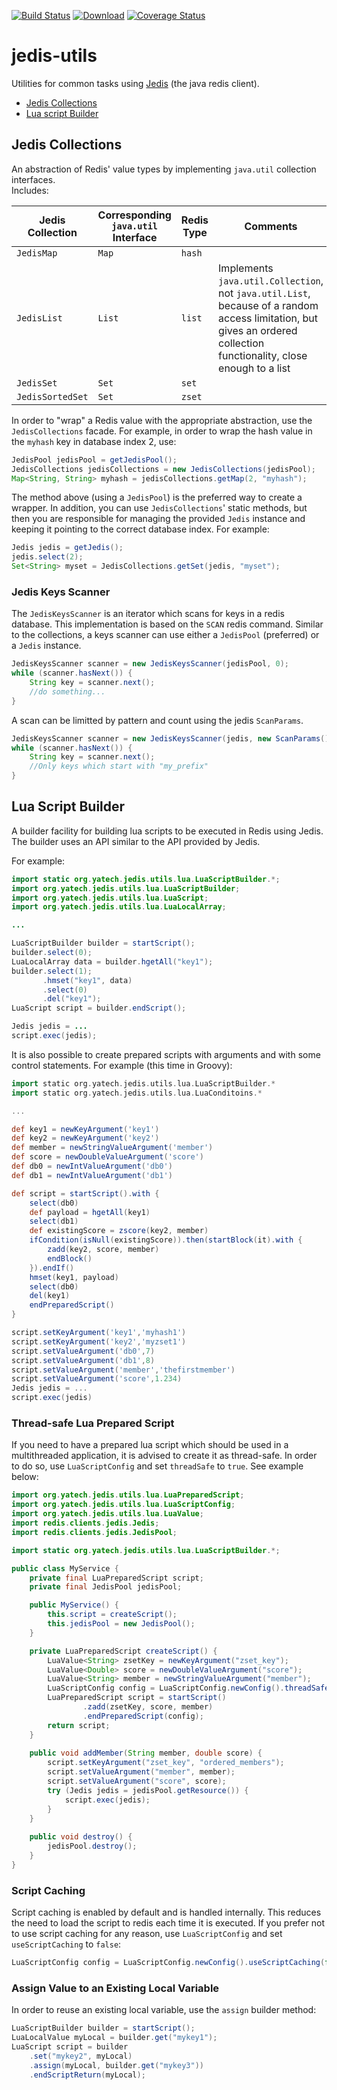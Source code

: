 [![Build Status](https://travis-ci.org/yatechorg/jedis-utils.svg)](https://travis-ci.org/yatechorg/jedis-utils)
[![Download](https://api.bintray.com/packages/yatech/maven/jedis-utils/images/download.svg)](https://bintray.com/yatech/maven/jedis-utils/_latestVersion)
[![Coverage Status](https://coveralls.io/repos/yatechorg/jedis-utils/badge.svg?branch=master&service=github)](https://coveralls.io/github/yatechorg/jedis-utils?branch=master)

# jedis-utils
Utilities for common tasks using [Jedis](https://github.com/xetorthio/jedis) (the java redis client).

* [Jedis Collections](#jedis-collections)
* [Lua script Builder](#lua-script-builder)

## Jedis Collections

An abstraction of Redis' value types by implementing `java.util` collection interfaces.  
Includes:  

| Jedis Collection | Corresponding `java.util` Interface | Redis Type | Comments |  
| --- | --- | --- | --- |  
| `JedisMap` | `Map` | `hash` |   |  
| `JedisList` | `List` | `list` | Implements `java.util.Collection`, not `java.util.List`, because of a random access limitation, but gives an ordered collection functionality, close enough to a list |  
| `JedisSet` | `Set` | `set` |   |  
| `JedisSortedSet` | `Set` | `zset` |   |  

In order to "wrap" a Redis value with the appropriate abstraction, use the `JedisCollections` facade. For example, in order to wrap the hash value in the `myhash` key in database index 2, use:  

```java
JedisPool jedisPool = getJedisPool();
JedisCollections jedisCollections = new JedisCollections(jedisPool);
Map<String, String> myhash = jedisCollections.getMap(2, "myhash");
```

The method above (using a `JedisPool`) is the preferred way to create a wrapper. In addition, you can use `JedisCollections`' static methods, but then you are responsible for managing the provided `Jedis` instance and keeping it pointing to the correct database index. For example:

```java
Jedis jedis = getJedis();
jedis.select(2);
Set<String> myset = JedisCollections.getSet(jedis, "myset");
```

### Jedis Keys Scanner
The `JedisKeysScanner` is an iterator which scans for keys in a redis database. 
This implementation is based on the `SCAN` redis command. 
Similar to the collections, a keys scanner can use either a `JedisPool` (preferred) or a `Jedis` instance.

```java
JedisKeysScanner scanner = new JedisKeysScanner(jedisPool, 0);
while (scanner.hasNext()) {
    String key = scanner.next();
    //do something...
}
```

A scan can be limitted by pattern and count using the jedis `ScanParams`.
 
```java
JedisKeysScanner scanner = new JedisKeysScanner(jedis, new ScanParams().match("my_prefix*"));
while (scanner.hasNext()) {
    String key = scanner.next();
    //Only keys which start with "my_prefix"
}
```

## Lua Script Builder
A builder facility for building lua scripts to be executed in Redis using Jedis. 
The builder uses an API similar to the API provided by Jedis. 

For example:

```java
import static org.yatech.jedis.utils.lua.LuaScriptBuilder.*;
import org.yatech.jedis.utils.lua.LuaScriptBuilder;
import org.yatech.jedis.utils.lua.LuaScript;
import org.yatech.jedis.utils.lua.LuaLocalArray;

...

LuaScriptBuilder builder = startScript();
builder.select(0);
LuaLocalArray data = builder.hgetAll("key1");
builder.select(1);
       .hmset("key1", data)
       .select(0)
       .del("key1");
LuaScript script = builder.endScript();

Jedis jedis = ...
script.exec(jedis);
```

It is also possible to create prepared scripts with arguments and with some control statements.
For example (this time in Groovy):

```groovy
import static org.yatech.jedis.utils.lua.LuaScriptBuilder.*
import static org.yatech.jedis.utils.lua.LuaConditoins.*

...

def key1 = newKeyArgument('key1')
def key2 = newKeyArgument('key2')
def member = newStringValueArgument('member')
def score = newDoubleValueArgument('score')
def db0 = newIntValueArgument('db0')
def db1 = newIntValueArgument('db1')

def script = startScript().with {
    select(db0)
    def payload = hgetAll(key1)
    select(db1)
    def existingScore = zscore(key2, member)
    ifCondition(isNull(existingScore)).then(startBlock(it).with {
        zadd(key2, score, member)
        endBlock()
    }).endIf()
    hmset(key1, payload)
    select(db0)
    del(key1)
    endPreparedScript()
}

script.setKeyArgument('key1','myhash1')
script.setKeyArgument('key2','myzset1')
script.setValueArgument('db0',7)
script.setValueArgument('db1',8)
script.setValueArgument('member','thefirstmember')
script.setValueArgument('score',1.234)
Jedis jedis = ...
script.exec(jedis)
```

### Thread-safe Lua Prepared Script
If you need to have a prepared lua script which should be used in a multithreaded application, it is advised to create it as thread-safe. In order to do so, use `LuaScriptConfig` and set `threadSafe` to `true`. See example below:

```java
import org.yatech.jedis.utils.lua.LuaPreparedScript;
import org.yatech.jedis.utils.lua.LuaScriptConfig;
import org.yatech.jedis.utils.lua.LuaValue;
import redis.clients.jedis.Jedis;
import redis.clients.jedis.JedisPool;

import static org.yatech.jedis.utils.lua.LuaScriptBuilder.*;

public class MyService {
    private final LuaPreparedScript script;
    private final JedisPool jedisPool;

    public MyService() {
        this.script = createScript();
        this.jedisPool = new JedisPool();
    }

    private LuaPreparedScript createScript() {
        LuaValue<String> zsetKey = newKeyArgument("zset_key");
        LuaValue<Double> score = newDoubleValueArgument("score");
        LuaValue<String> member = newStringValueArgument("member");
        LuaScriptConfig config = LuaScriptConfig.newConfig().threadSafe(true).build();
        LuaPreparedScript script = startScript()
                .zadd(zsetKey, score, member)
                .endPreparedScript(config);
        return script;
    }
    
    public void addMember(String member, double score) {
        script.setKeyArgument("zset_key", "ordered_members");
        script.setValueArgument("member", member);
        script.setValueArgument("score", score);
        try (Jedis jedis = jedisPool.getResource()) {
            script.exec(jedis);
        }
    }
    
    public void destroy() {
        jedisPool.destroy();
    }
}
```

### Script Caching
Script caching is enabled by default and is handled internally. This reduces the need to load the script to redis each time it is executed. If you prefer not to use script caching for any reason, use `LuaScriptConfig` and set `useScriptCaching` to `false`:

```java
LuaScriptConfig config = LuaScriptConfig.newConfig().useScriptCaching(false).build();
```

### Assign Value to an Existing Local Variable
In order to reuse an existing local variable, use the `assign` builder method:

```java
LuaScriptBuilder builder = startScript();
LuaLocalValue myLocal = builder.get("mykey1");
LuaScript script = builder
    .set("mykey2", myLocal)
    .assign(myLocal, builder.get("mykey3"))
    .endScriptReturn(myLocal);
```
